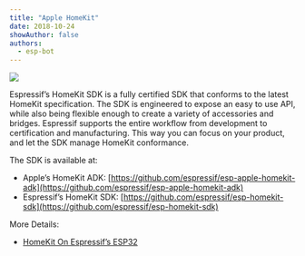 ```yaml
---
title: "Apple HomeKit"
date: 2018-10-24
showAuthor: false
authors: 
  - esp-bot
---
```

![](https://miro.medium.com/v2/resize:fit:640/format:webp/1*73ehy8XW5EvH_zqZBE88LQ.png)

Espressif’s HomeKit SDK is a fully certified SDK that conforms to the latest HomeKit specification. The SDK is engineered to expose an easy to use API, while also being flexible enough to create a variety of accessories and bridges. Espressif supports the entire workflow from development to certification and manufacturing. This way you can focus on your product, and let the SDK manage HomeKit conformance.

The SDK is available at:

- Apple’s HomeKit ADK: [https://github.com/espressif/esp-apple-homekit-adk](https://github.com/espressif/esp-apple-homekit-adk)
- Espressif’s HomeKit SDK: [https://github.com/espressif/esp-homekit-sdk](https://github.com/espressif/esp-homekit-sdk)

More Details:

- [HomeKit On Espressif’s ESP32](https://medium.com/the-esp-journal/homekit-on-espressifs-esp32-d73f197ec722)
